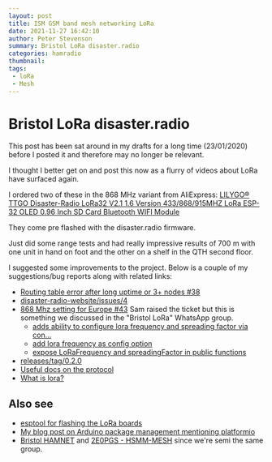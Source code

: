 ```yaml
---
layout: post
title: ISM GSM band mesh networking LoRa
date: 2021-11-27 16:42:10
author: Peter Stevenson
summary: Bristol LoRa disaster.radio
categories: hamradio
thumbnail:
tags:
 - loRa
 - Mesh
---
```


# Bristol LoRa disaster.radio

This post has been sat around in my drafts for a long time (23/01/2020) before I posted it and therefore may no longer be relevant.

I thought I better get on and post this now as a flurry of videos about LoRa have surfaced again.

I ordered two of these in the 868 MHz variant from AliExpress: [LILYGO® TTGO Disaster-Radio LoRa32 V2.1 1.6 Version 433/868/915MHZ LoRa ESP-32 OLED 0.96 Inch SD Card Bluetooth WIFI Module](https://www.aliexpress.com/item/4000396836096.html)

They come pre flashed with the disaster.radio firmware.

Just did some range tests and had really impressive results of 700 m with one unit in hand on foot and the other on a shelf in the QTH second floor.

I suggested some improvements to the project. Below is a couple of my suggestions/bug reports along with related links:

* [Routing table error after long uptime or 3+ nodes #38](https://github.com/sudomesh/disaster-radio/issues/38)
* [disaster-radio-website/issues/4](https://github.com/sudomesh/disaster-radio-website/issues/4)
* [868 Mhz setting for Europe #43](https://github.com/sudomesh/disaster-radio/issues/43) Sam raised the ticket but this is something we discussed in the "Bristol LoRa" WhatsApp group.
	* [adds ability to configure lora frequency and spreading factor via con…](https://github.com/sudomesh/disaster-radio/commit/a94ca40b72bf207a8d4c7fca0d11128dada49459)
	* [add lora frequency as config option](https://github.com/sudomesh/disaster-radio/commit/93aafa36f6aff5abe6fe12e06d3e831ce188059e)
	* [expose LoRaFrequency and spreadingFactor in public functions](https://github.com/sudomesh/LoRaLayer2/commit/8509821d2a04b5edccaaaab7a6ef3260aa7b2cba)
* [releases/tag/0.2.0](https://github.com/sudomesh/disaster-radio/releases/tag/0.2.0)
* [Useful docs on the protocol](https://github.com/sudomesh/disaster-radio/wiki/Protocol)
* [What is lora?](https://www.link-labs.com/blog/what-is-lora)

## Also see

* [esptool for flashing the LoRa boards](https://github.com/espressif/esptool)
* [My blog post on Arduino package management mentioning platformio](https://2e0pgs.github.io/blog/programming/2021/03/07/arduino-package-management/)
* [Bristol HAMNET](https://www.facebook.com/groups/1783722755224874) and [2E0PGS - HSMM-MESH](https://2e0pgs.github.io/ham-radio/hsmm-mesh.html) since we're semi the same group.